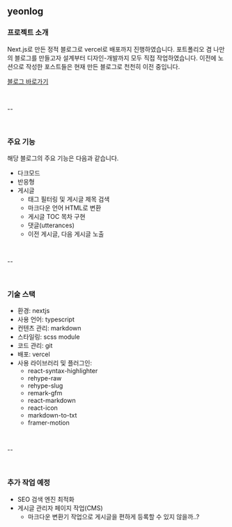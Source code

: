 ## yeonlog

### 프로젝트 소개
Next.js로 만든 정적 블로그로 vercel로 배포까지 진행하였습니다.
포트폴리오 겸 나만의 블로그를 만들고자 설계부터 디자인-개발까지 모두 직접 작업하였습니다.
이전에 노션으로 작성한 포스트들은 현재 만든 블로그로 천천히 이전 중입니다.

[블로그 바로가기](https://yeonlog.vercel.app/)

<br/>

--

<br/>

### 주요 기능
해당 블로그의 주요 기능은 다음과 같습니다.

- 다크모드
- 반응형
- 게시글
    - 태그 필터링 및 게시글 제목 검색
    - 마크다운 언어 HTML로 변환
    - 게시글 TOC 목차 구현
    - 댓글(utterances)
    - 이전 게시글, 다음 게시글 노출


<br/>

--

<br/>

### 기술 스택
- 환경: nextjs
- 사용 언어: typescript
- 컨텐츠 관리: markdown
- 스타일링: scss module
- 코드 관리: git
- 배포: vercel
- 사용 라이브러리 및 플러그인: 
    - react-syntax-highlighter
    - rehype-raw
    - rehype-slug
    - remark-gfm
    - react-markdown
    - react-icon
    - markdown-to-txt
    - framer-motion


<br/>

--

<br/>

### 추가 작업 예정
- SEO 검색 엔진 최적화
- 게시글 관리자 페이지 작업(CMS)
    - 마크다운 변환기 작업으로 게시글을 편하게 등록할 수 있지 않을까..?
